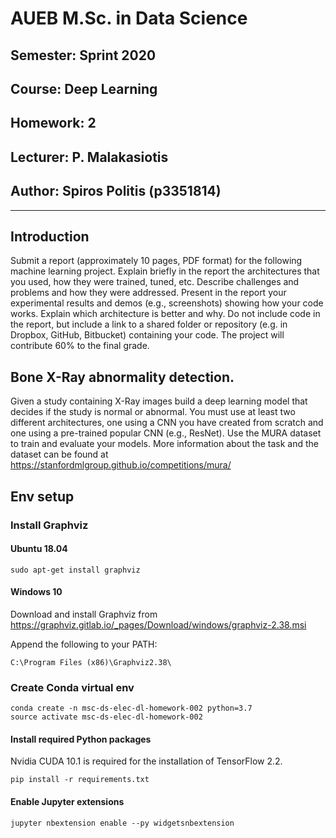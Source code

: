 # AUEB M.Sc. in Data Science
## Semester: Sprint 2020
## Course: Deep Learning
## Homework: 2
## Lecturer: P. Malakasiotis
## Author: Spiros Politis (p3351814)

----------

## Introduction

Submit a report (approximately 10 pages, PDF format) for the following machine learning project. Explain briefly in the report the architectures that you used, how they were trained, tuned, etc. Describe challenges and problems and how they were addressed. Present in the report your experimental results and demos (e.g., screenshots) showing how your code works. Explain which architecture is better and why. Do not include code in the report, but include a link to a shared folder or repository (e.g. in Dropbox, GitHub, Bitbucket) containing your code. The project will contribute 60% to the final grade.

## Bone X-Ray abnormality detection.

Given a study containing X-Ray images build a deep learning model that decides if the study is normal or abnormal. You must use at least two different architectures, one using a CNN you have created from scratch and one using a pre-trained popular CNN (e.g., ResNet). Use the MURA dataset to train and evaluate your models. More information about the task and the dataset can be found at https://stanfordmlgroup.github.io/competitions/mura/

## Env setup

### Install Graphviz

#### Ubuntu 18.04

```
sudo apt-get install graphviz
```

#### Windows 10

Download and install Graphviz from https://graphviz.gitlab.io/_pages/Download/windows/graphviz-2.38.msi

Append the following to your PATH:

```
C:\Program Files (x86)\Graphviz2.38\
```

### Create Conda virtual env

```
conda create -n msc-ds-elec-dl-homework-002 python=3.7
source activate msc-ds-elec-dl-homework-002
```

#### Install required Python packages

Nvidia CUDA 10.1 is required for the installation of TensorFlow 2.2.

```
pip install -r requirements.txt
```

#### Enable Jupyter extensions

```
jupyter nbextension enable --py widgetsnbextension
```

